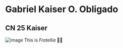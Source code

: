 # Gabriel Kaiser O. Obligado
## CN 25 **Kaiser**
![image](https://github.com/user-attachments/assets/f6f65fc7-68c5-404b-b27d-705636bcf014)
This is *Fratellia* 🥰🥰

